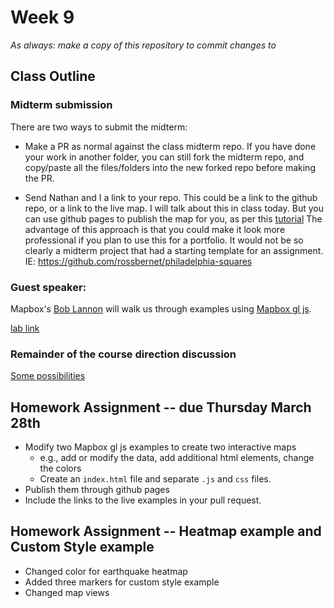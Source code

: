 # Week 9

*As always: make a copy of this repository to commit changes to*

## Class Outline

### Midterm submission

There are two ways to submit the midterm:

- Make a PR as normal against the class midterm repo. If you have done your work in another folder, you can still fork the midterm repo, and copy/paste all the files/folders into the new forked repo before making the PR.

- Send Nathan and I a link to your repo. This could be a link to the github repo, or a link to the live map. I will talk about this in class today. But you can use github pages to publish the map for you, as per this [tutorial](https://guides.github.com/features/pages/) The advantage of this approach is that you could make it look more professional if you plan to use this for a portfolio. It would not be so clearly a midterm project that had a starting template for an assignment. IE: https://github.com/rossbernet/philadelphia-squares


### Guest speaker:

Mapbox's [Bob Lannon](https://www.mapbox.com/about/team/bob-lannon/) will walk us through examples using [Mapbox gl js](https://docs.mapbox.com/mapbox-gl-js/examples/).

[lab link](https://docs.mapbox.com/help/tutorials/choropleth-studio-gl-pt-1/)



### Remainder of the course direction discussion

[Some possibilities](https://github.com/MUSA611-CPLN692-spring2019/resources/blob/master/README.md#weeks-9-15---possible-directions)


## Homework Assignment -- due Thursday March 28th
- Modify two  Mapbox gl js examples to create two interactive maps
   - e.g., add or modify the data, add additional html elements, change the colors
   - Create an `index.html` file and separate `.js` and `css` files.
- Publish them through github pages
- Include the links to the live examples in your pull request.

## Homework Assignment -- Heatmap example and Custom Style example
- Changed color for earthquake heatmap
- Added three markers for custom style example
- Changed map views
